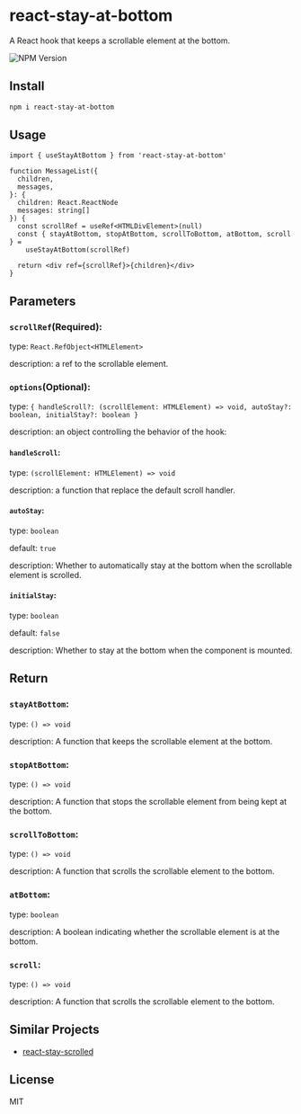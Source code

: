 # react-stay-at-bottom

A React hook that keeps a scrollable element at the bottom.

![NPM Version](https://img.shields.io/npm/v/react-stay-at-bottom)


## Install

```bash
npm i react-stay-at-bottom
```

## Usage

```tsx
import { useStayAtBottom } from 'react-stay-at-bottom'

function MessageList({
  children,
  messages,
}: {
  children: React.ReactNode
  messages: string[]
}) {
  const scrollRef = useRef<HTMLDivElement>(null)
  const { stayAtBottom, stopAtBottom, scrollToBottom, atBottom, scroll } =
    useStayAtBottom(scrollRef)

  return <div ref={scrollRef}>{children}</div>
}
```

## Parameters

### `scrollRef`(**Required**):

type: `React.RefObject<HTMLElement>`

description: a ref to the scrollable element.

### `options`(**Optional**):

type: `{ handleScroll?: (scrollElement: HTMLElement) => void, autoStay?: boolean, initialStay?: boolean }`

description: an object controlling the behavior of the hook:

#### `handleScroll`: 

type: `(scrollElement: HTMLElement) => void`

description: a function that replace the default scroll handler.

#### `autoStay`: 

type: `boolean`

default: `true`

description: Whether to automatically stay at the bottom when the scrollable element is scrolled.

#### `initialStay`: 

type: `boolean`

default: `false`

description: Whether to stay at the bottom when the component is mounted.

## Return

### `stayAtBottom`: 

type: `() => void`

description: A function that keeps the scrollable element at the bottom.

### `stopAtBottom`: 

type: `() => void`

description: A function that stops the scrollable element from being kept at the bottom.

### `scrollToBottom`: 

type: `() => void`

description: A function that scrolls the scrollable element to the bottom.

### `atBottom`: 

type: `boolean`

description: A boolean indicating whether the scrollable element is at the bottom.

### `scroll`: 

type: `() => void`

description: A function that scrolls the scrollable element to the bottom.

## Similar Projects

- [react-stay-scrolled](https://github.com/dotcore64/react-stay-scrolled)

## License

MIT
